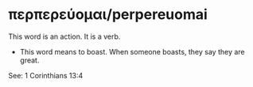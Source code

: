 # περπερεύομαι/perpereuomai
This word is an action. It is a verb.
* This word means to boast. When someone boasts, they say they are great. 

See: 1 Corinthians 13:4
